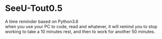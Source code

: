 # SeeU-Tout0.5
A time reminder based on Python3.6<br />
when you use your PC to code, read and whatever, it will remind you to stop working to take a 10 minutes rest, and then to work for another 50 minutes.  
